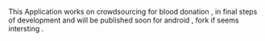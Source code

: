 This Application works on crowdsourcing for blood donation , in final steps of development and will be published soon for android , fork if seems intersting .